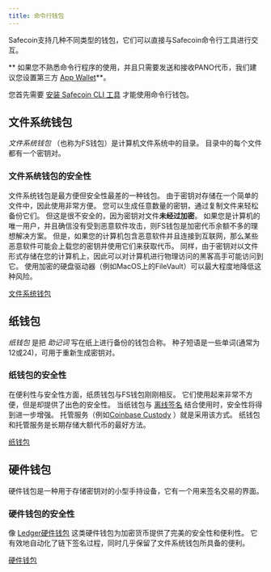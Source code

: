 ```yaml
---
title: 命令行钱包
---
```


Safecoin支持几种不同类型的钱包，它们可以直接与Safecoin命令行工具进行交互。

** 如果您不熟悉命令行程序的使用，并且只需要发送和接收PANO代币，我们建议您设置第三方 [App Wallet](apps.md)**。

您首先需要 [安装 Safecoin CLI 工具](../cli/install-solana-cli-tools.md) 才能使用命令行钱包。

## 文件系统钱包

_文件系统钱包_ （也称为FS钱包）是计算机文件系统中的目录。 目录中的每个文件都有一个密钥对。

### 文件系统钱包的安全性

文件系统钱包是最方便但安全性最差的一种钱包。 由于密钥对存储在一个简单的文件中，因此使用非常方便。 您可以生成任意数量的密钥，通过复制文件来轻松备份它们。 但这是很不安全的，因为密钥对文件**未经过加密**。 如果您是计算机的唯一用户，并且确信没有受到恶意软件攻击，则FS钱包是加密代币余额不多的理想解决方案。 但是，如果您的计算机包含恶意软件并且连接到互联网，那么某些恶意软件可能会上载您的密钥并使用它们来获取代币。 同样，由于密钥对以文件形式存储在您的计算机上，因此可以对计算机进行物理访问的黑客高手可能访问到它。 使用加密的硬盘驱动器（例如MacOS上的FileVault）可以最大程度地降低这种风险。

[文件系统钱包](file-system-wallet.md)

## 纸钱包

_纸钱包_ 是把 _助记词_ 写在纸上进行备份的钱包合称。 种子短语是一些单词(通常为12或24)，可用于重新生成密钥对。

### 纸钱包的安全性

在便利性与安全性方面，纸质钱包与FS钱包刚刚相反。 它们使用起来非常不方便，但是却提供了出色的安全性。 当纸钱包与 [离线签名](../offline-signing.md) 结合使用时，安全性将得到进一步增强。 托管服务（例如[Coinbase Custody](https://custody.coinbase.com/) ）就是采用该方式。 纸钱包和托管服务是长期存储大额代币的最好方法。

[纸钱包](paper-wallet.md)

## 硬件钱包

硬件钱包是一种用于存储密钥对的小型手持设备，它有一个用来签名交易的界面。

### 硬件钱包的安全性

像 [Ledger硬件钱包](https://www.ledger.com/) 这类硬件钱包为加密货币提供了完美的安全性和便利性。 它有效地自动化了链下签名过程，同时几乎保留了文件系统钱包所具备的便利。

[硬件钱包](hardware-wallets.md)
